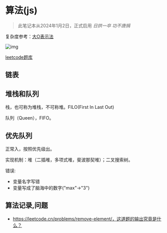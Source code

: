 # 算法(js)

> 此笔记本从2024年1月2日，正式启用
> <i>日拱一卒 功不唐捐</i>

复杂度参考：[大O表示法](https://www.bigocheatsheet.com/)

![img](https://www.bigocheatsheet.com/img/big-o-cheat-sheet-poster.png)

[leetcode题库](https://leetcode.cn/problemset/)



## 链表



## 堆栈和队列

栈，也可称为堆栈，不可称堆。FILO(First In Last Out)

队列（Queen），FIFO。



## 优先队列

正常入，按照优先级出。

实现机制：堆（二插堆，多项式堆，斐波那契堆）；二叉搜索树。

错误:

+ 变量名字写错
+ 变量写成了脑海中的数字("max"->"3")

## 算法记录,问题

+ https://leetcode.cn/problems/remove-element/，这道题的输出究竟是什么？
